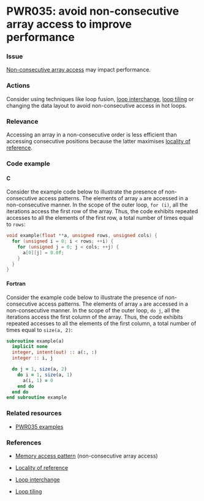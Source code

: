 # PWR035: avoid non-consecutive array access to improve performance

### Issue

[Non-consecutive array access](../../Glossary/Memory-access-pattern.md) may impact
performance.

### Actions

Consider using techniques like loop fusion,
[loop interchange](../../Glossary/Loop-interchange.md),
[loop tiling](../../Glossary/Loop-tiling.md)
or changing the data layout to avoid non-consecutive access in hot loops.

### Relevance

Accessing an array in a non-consecutive order is less efficient than accessing
consecutive positions because the latter maximises
[locality of reference](../../Glossary/Locality-of-reference.md).

### Code example

#### C

Consider the example code below to illustrate the presence of non-consecutive
access patterns. The elements of array `a` are accessed in a non-consecutive
manner. In the scope of the outer loop, `for (i)`, all the iterations access
the first row of the array. Thus, the code exhibits repeated accesses to all
the elements of the first row, a total number of times equal to `rows`:

```c
void example(float **a, unsigned rows, unsigned cols) {
  for (unsigned i = 0; i < rows; ++i) {
    for (unsigned j = 0; j < cols; ++j) {
      a[0][j] = 0.0f;
    }
  }
}
```

#### Fortran

Consider the example code below to illustrate the presence of non-consecutive
access patterns. The elements of array `a` are accessed in a non-consecutive
manner. In the scope of the outer loop, `do j`, all the iterations access the
first column of the array. Thus, the code exhibits repeated accesses to all the
elements of the first column, a total number of times equal to `size(a, 2)`:

```fortran
subroutine example(a)
  implicit none
  integer, intent(out) :: a(:, :)
  integer :: i, j

  do j = 1, size(a, 2)
    do i = 1, size(a, 1)
      a(i, 1) = 0
    end do
  end do
end subroutine example
```

### Related resources

* [PWR035 examples](https://github.com/codee-com/open-catalog/tree/main/Checks/PWR035/)

### References

* [Memory access pattern](../../Glossary/Memory-access-pattern.md) (non-consecutive array access)

* [Locality of reference](../../Glossary/Locality-of-reference.md)

* [Loop interchange](../../Glossary/Loop-interchange.md)

* [Loop tiling](../../Glossary/Loop-tiling.md)

